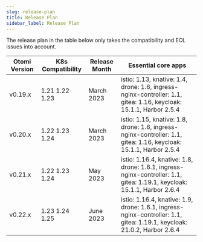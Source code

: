 ```yaml
---
slug: release-plan
title: Release Plan
sidebar_label: Release Plan
---
```


The release plan in the table below only takes the compatibility and EOL issues into account.


| Otomi Version | K8s Compatibility | Release Month | Essential core apps |
| -------       | ------            | ------       | ------              |
| v0.19.x       | 1.21 1.22 1.23    | March 2023   | istio: 1.13, knative: 1.4, drone: 1.6,  ingress-nginx-controller: 1.1, gitea: 1.16, keycloak: 15.1.1, Harbor 2.5.4 |
| v0.20.x       | 1.22 1.23 1.24    | March 2023   | istio: 1.15, knative: 1.8, drone: 1.6,  ingress-nginx-controller: 1.1, gitea: 1.16, keycloak: 15.1.1, Harbor 2.5.4 |
| v0.21.x       | 1.22 1.23 1.24    | May 2023   | istio: 1.16.4, knative: 1.8, drone: 1.6.1,  ingress-nginx-controller: 1.1, gitea: 1.19.1, keycloak: 15.1.1, Harbor 2.6.4 |
| v0.22.x       | 1.23 1.24 1.25    | June 2023   | istio: 1.16.4, knative: 1.9, drone: 1.6.1,  ingress-nginx-controller: 1.1, gitea: 1.19.1, keycloak: 21.0.2, Harbor 2.6.4 |


